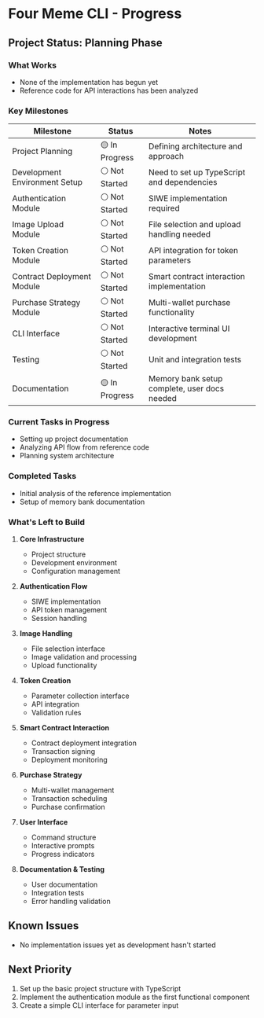 # Four Meme CLI - Progress

## Project Status: Planning Phase

### What Works

- None of the implementation has begun yet
- Reference code for API interactions has been analyzed

### Key Milestones

| Milestone                     | Status         | Notes                                        |
| ----------------------------- | -------------- | -------------------------------------------- |
| Project Planning              | 🟡 In Progress | Defining architecture and approach           |
| Development Environment Setup | ⚪ Not Started | Need to set up TypeScript and dependencies   |
| Authentication Module         | ⚪ Not Started | SIWE implementation required                 |
| Image Upload Module           | ⚪ Not Started | File selection and upload handling needed    |
| Token Creation Module         | ⚪ Not Started | API integration for token parameters         |
| Contract Deployment Module    | ⚪ Not Started | Smart contract interaction implementation    |
| Purchase Strategy Module      | ⚪ Not Started | Multi-wallet purchase functionality          |
| CLI Interface                 | ⚪ Not Started | Interactive terminal UI development          |
| Testing                       | ⚪ Not Started | Unit and integration tests                   |
| Documentation                 | 🟡 In Progress | Memory bank setup complete, user docs needed |

### Current Tasks in Progress

- Setting up project documentation
- Analyzing API flow from reference code
- Planning system architecture

### Completed Tasks

- Initial analysis of the reference implementation
- Setup of memory bank documentation

### What's Left to Build

1. **Core Infrastructure**

   - Project structure
   - Development environment
   - Configuration management

2. **Authentication Flow**

   - SIWE implementation
   - API token management
   - Session handling

3. **Image Handling**

   - File selection interface
   - Image validation and processing
   - Upload functionality

4. **Token Creation**

   - Parameter collection interface
   - API integration
   - Validation rules

5. **Smart Contract Interaction**

   - Contract deployment integration
   - Transaction signing
   - Deployment monitoring

6. **Purchase Strategy**

   - Multi-wallet management
   - Transaction scheduling
   - Purchase confirmation

7. **User Interface**

   - Command structure
   - Interactive prompts
   - Progress indicators

8. **Documentation & Testing**
   - User documentation
   - Integration tests
   - Error handling validation

## Known Issues

- No implementation issues yet as development hasn't started

## Next Priority

1. Set up the basic project structure with TypeScript
2. Implement the authentication module as the first functional component
3. Create a simple CLI interface for parameter input
